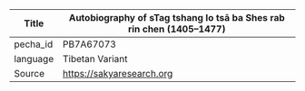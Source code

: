 |Title | Autobiography of sTag tshang lo tsā ba Shes rab rin chen (1405–1477) 
| --- | --- 
|pecha_id | PB7A67073
|language | Tibetan Variant
|Source | https://sakyaresearch.org